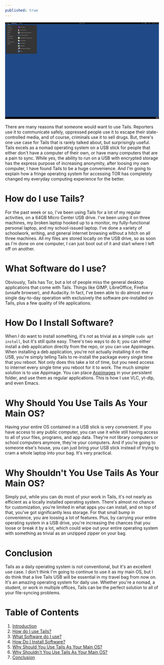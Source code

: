 ```yaml
---
published: true 
---
```


<a id="org2b489f3"></a>

![img](/images/tails.png)

There are many reasons that someone would want to use Tails. Reporters use it to communicate safely, oppressed people use it to escape their state-controlled media, and of course, criminals use it to sell drugs. But, there's one use case for Tails that is rarely talked about, but surprisingly useful. Tails excels as a nomad operating system on a USB stick for people that either don't have a computer of their own, or have many computers that are a pain to sync. While yes, the ability to run on a USB with encrypted storage has the express purpose of increasing anonymity, after loosing my own computer, I have found Tails to be a huge convenience. And I'm going to explain how a fringe operating system for accessing TOR has completely changed  my everyday computing experience for the better.


<a id="orge0e929b"></a>

# How do I  use Tails?

For the past week or so, I've been using Tails for a lot of my regular activities, on a 64GB Micro Center USB drive. I've been using it on three machines, my broken laptop hooked up to a monitor, my fully-functional personal laptop, and my school-issued laptop. I've done a variety of schoolwork,  writing, and general internet browsing without a hitch on all three machines. All my files are stored locally on the USB drive, so as soon as I'm done on one computer, I can just boot out of it and start where I left off on another. 


<a id="org6f4420f"></a>

# What Software do I use?

Obviously, Tails has Tor, but a lot of people miss the general desktop applications that come with Tails. Things like GIMP, LibreOffice, Firefox (unsafe browser), and Audacity. In fact, I've been able to do almost every single day-to-day operation with exclusively the software pre-installed on Tails, plus a few quality of life applications. 


<a id="orgc87ed02"></a>

# How Do I  Install Software?

When I do want to install something, it's not as trivial as a simple `sudo apt install`, but it's still quite easy. There's two ways to do it; you can either install a deb application directly from the repo, or you can use Appimages. When installing a deb application, you're not actually installing it on the USB, you're simply telling Tails to re-install the package every single time that you reboot. Not only does this take a lot of time, but you need access to internet every single time you reboot for it to work. The much simpler solution is to use Appimage. You can place [Appimages](https://www.appimagehub.com/browse) in your persistent folder, and use them as regular applications. This is how I use VLC, yt-dlp, and even Emacs.


<a id="orgfdf27a1"></a>

# Why Should You Use Tails As Your Main OS?

Having your entire OS contained in a USB stick is very convenient. If you have access to any public computer, you can use it while still having access to all of your files, programs, and app data. They're not library computers or school computers anymore, they're <span class="underline">your</span> computers. And if you're going to someone else's house, you can just bring your USB stick instead of trying to cram a whole laptop into your bag. It's very practical. 


<a id="org0138564"></a>

# Why Shouldn't You Use Tails As Your Main OS?

Simply put, while you can do most of your work in Tails, it's not nearly as efficient as a locally installed operating system. There's almost no chance for customization, you're limited in what apps you can install, and on top of that, you've got significantly less storage. For that small bump in convenience, you are loosing a lot of features. Plus, by carrying your entire operating system in a USB drive, you're increasing the chances that you loose or break it by a lot, which could wipe out your entire operating system with something as trivial as an unzipped zipper on your bag. 


<a id="org2e0951a"></a>

# Conclusion

Tails as a daily operating system is not conventional, but it's an excellent use case. I don't think I'm  going to continue to use it as my main OS, but I do think that a live Tails USB will be essential in my travel bag from now on. It's an amazing operating system for daily use. Whether you're a nomad, a student, or work in multiple offices, Tails can be the perfect solution to all of your file-syncing problems. 

# Table of Contents

1.  [Introduction](#org2b489f3)
2.  [How do I  use Tails?](#orge0e929b)
3.  [What Software do I use?](#org6f4420f)
4.  [How Do I  Install Software?](#orgc87ed02)
5.  [Why Should You Use Tails As Your Main OS?](#orgfdf27a1)
6.  [Why Shouldn't You Use Tails As Your Main OS?](#org0138564)
7.  [Conclusion](#org2e0951a)
